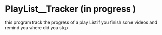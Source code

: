 # PlayList__Tracker (in progress )
this program track the progress of a  play List  if you finish some videos and remind you where did you stop  
